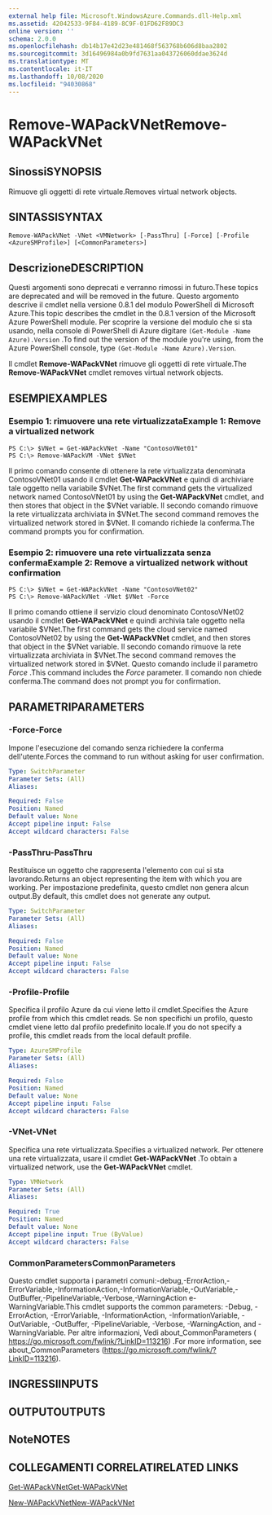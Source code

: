 ```yaml
---
external help file: Microsoft.WindowsAzure.Commands.dll-Help.xml
ms.assetid: 42042533-9F84-4189-8C9F-01FD62F89DC3
online version: ''
schema: 2.0.0
ms.openlocfilehash: db14b17e42d23e481468f563768b606d8baa2802
ms.sourcegitcommit: 3d16496984a0b9fd7631aa043726060ddae3624d
ms.translationtype: MT
ms.contentlocale: it-IT
ms.lasthandoff: 10/08/2020
ms.locfileid: "94030868"
---
```

# <span data-ttu-id="59e11-101">Remove-WAPackVNet</span><span class="sxs-lookup"><span data-stu-id="59e11-101">Remove-WAPackVNet</span></span>

## <span data-ttu-id="59e11-102">Sinossi</span><span class="sxs-lookup"><span data-stu-id="59e11-102">SYNOPSIS</span></span>
<span data-ttu-id="59e11-103">Rimuove gli oggetti di rete virtuale.</span><span class="sxs-lookup"><span data-stu-id="59e11-103">Removes virtual network objects.</span></span>

## <span data-ttu-id="59e11-104">SINTASSI</span><span class="sxs-lookup"><span data-stu-id="59e11-104">SYNTAX</span></span>

```
Remove-WAPackVNet -VNet <VMNetwork> [-PassThru] [-Force] [-Profile <AzureSMProfile>] [<CommonParameters>]
```

## <span data-ttu-id="59e11-105">Descrizione</span><span class="sxs-lookup"><span data-stu-id="59e11-105">DESCRIPTION</span></span>
<span data-ttu-id="59e11-106">Questi argomenti sono deprecati e verranno rimossi in futuro.</span><span class="sxs-lookup"><span data-stu-id="59e11-106">These topics are deprecated and will be removed in the future.</span></span>
<span data-ttu-id="59e11-107">Questo argomento descrive il cmdlet nella versione 0.8.1 del modulo PowerShell di Microsoft Azure.</span><span class="sxs-lookup"><span data-stu-id="59e11-107">This topic describes the cmdlet in the 0.8.1 version of the Microsoft Azure PowerShell module.</span></span>
<span data-ttu-id="59e11-108">Per scoprire la versione del modulo che si sta usando, nella console di PowerShell di Azure digitare `(Get-Module -Name Azure).Version` .</span><span class="sxs-lookup"><span data-stu-id="59e11-108">To find out the version of the module you're using, from the Azure PowerShell console, type `(Get-Module -Name Azure).Version`.</span></span>

<span data-ttu-id="59e11-109">Il cmdlet **Remove-WAPackVNet** rimuove gli oggetti di rete virtuale.</span><span class="sxs-lookup"><span data-stu-id="59e11-109">The **Remove-WAPackVNet** cmdlet removes virtual network objects.</span></span>

## <span data-ttu-id="59e11-110">ESEMPI</span><span class="sxs-lookup"><span data-stu-id="59e11-110">EXAMPLES</span></span>

### <span data-ttu-id="59e11-111">Esempio 1: rimuovere una rete virtualizzata</span><span class="sxs-lookup"><span data-stu-id="59e11-111">Example 1: Remove a virtualized network</span></span>
```
PS C:\> $VNet = Get-WAPackVNet -Name "ContosoVNet01"
PS C:\> Remove-WAPackVM -VNet $VNet
```

<span data-ttu-id="59e11-112">Il primo comando consente di ottenere la rete virtualizzata denominata ContosoVNet01 usando il cmdlet **Get-WAPackVNet** e quindi di archiviare tale oggetto nella variabile $VNet.</span><span class="sxs-lookup"><span data-stu-id="59e11-112">The first command gets the virtualized network named ContosoVNet01 by using the **Get-WAPackVNet** cmdlet, and then stores that object in the $VNet variable.</span></span>
<span data-ttu-id="59e11-113">Il secondo comando rimuove la rete virtualizzata archiviata in $VNet.</span><span class="sxs-lookup"><span data-stu-id="59e11-113">The second command removes the virtualized network stored in $VNet.</span></span>
<span data-ttu-id="59e11-114">Il comando richiede la conferma.</span><span class="sxs-lookup"><span data-stu-id="59e11-114">The command prompts you for confirmation.</span></span>

### <span data-ttu-id="59e11-115">Esempio 2: rimuovere una rete virtualizzata senza conferma</span><span class="sxs-lookup"><span data-stu-id="59e11-115">Example 2: Remove a virtualized network without confirmation</span></span>
```
PS C:\> $VNet = Get-WAPackVNet -Name "ContosoVNet02"
PS C:\> Remove-WAPackVNet -VNet $VNet -Force
```

<span data-ttu-id="59e11-116">Il primo comando ottiene il servizio cloud denominato ContosoVNet02 usando il cmdlet **Get-WAPackVNet** e quindi archivia tale oggetto nella variabile $VNet.</span><span class="sxs-lookup"><span data-stu-id="59e11-116">The first command gets the cloud service named ContosoVNet02 by using the **Get-WAPackVNet** cmdlet, and then stores that object in the $VNet variable.</span></span>
<span data-ttu-id="59e11-117">Il secondo comando rimuove la rete virtualizzata archiviata in $VNet.</span><span class="sxs-lookup"><span data-stu-id="59e11-117">The second command removes the virtualized network stored in $VNet.</span></span>
<span data-ttu-id="59e11-118">Questo comando include il parametro *Force* .</span><span class="sxs-lookup"><span data-stu-id="59e11-118">This command includes the *Force* parameter.</span></span>
<span data-ttu-id="59e11-119">Il comando non chiede conferma.</span><span class="sxs-lookup"><span data-stu-id="59e11-119">The command does not prompt you for confirmation.</span></span>

## <span data-ttu-id="59e11-120">PARAMETRI</span><span class="sxs-lookup"><span data-stu-id="59e11-120">PARAMETERS</span></span>

### <span data-ttu-id="59e11-121">-Force</span><span class="sxs-lookup"><span data-stu-id="59e11-121">-Force</span></span>
<span data-ttu-id="59e11-122">Impone l'esecuzione del comando senza richiedere la conferma dell'utente.</span><span class="sxs-lookup"><span data-stu-id="59e11-122">Forces the command to run without asking for user confirmation.</span></span>

```yaml
Type: SwitchParameter
Parameter Sets: (All)
Aliases:

Required: False
Position: Named
Default value: None
Accept pipeline input: False
Accept wildcard characters: False
```

### <span data-ttu-id="59e11-123">-PassThru</span><span class="sxs-lookup"><span data-stu-id="59e11-123">-PassThru</span></span>
<span data-ttu-id="59e11-124">Restituisce un oggetto che rappresenta l'elemento con cui si sta lavorando.</span><span class="sxs-lookup"><span data-stu-id="59e11-124">Returns an object representing the item with which you are working.</span></span>
<span data-ttu-id="59e11-125">Per impostazione predefinita, questo cmdlet non genera alcun output.</span><span class="sxs-lookup"><span data-stu-id="59e11-125">By default, this cmdlet does not generate any output.</span></span>

```yaml
Type: SwitchParameter
Parameter Sets: (All)
Aliases:

Required: False
Position: Named
Default value: None
Accept pipeline input: False
Accept wildcard characters: False
```

### <span data-ttu-id="59e11-126">-Profile</span><span class="sxs-lookup"><span data-stu-id="59e11-126">-Profile</span></span>
<span data-ttu-id="59e11-127">Specifica il profilo Azure da cui viene letto il cmdlet.</span><span class="sxs-lookup"><span data-stu-id="59e11-127">Specifies the Azure profile from which this cmdlet reads.</span></span>
<span data-ttu-id="59e11-128">Se non specifichi un profilo, questo cmdlet viene letto dal profilo predefinito locale.</span><span class="sxs-lookup"><span data-stu-id="59e11-128">If you do not specify a profile, this cmdlet reads from the local default profile.</span></span>

```yaml
Type: AzureSMProfile
Parameter Sets: (All)
Aliases:

Required: False
Position: Named
Default value: None
Accept pipeline input: False
Accept wildcard characters: False
```

### <span data-ttu-id="59e11-129">-VNet</span><span class="sxs-lookup"><span data-stu-id="59e11-129">-VNet</span></span>
<span data-ttu-id="59e11-130">Specifica una rete virtualizzata.</span><span class="sxs-lookup"><span data-stu-id="59e11-130">Specifies a virtualized network.</span></span>
<span data-ttu-id="59e11-131">Per ottenere una rete virtualizzata, usare il cmdlet **Get-WAPackVNet** .</span><span class="sxs-lookup"><span data-stu-id="59e11-131">To obtain a virtualized network, use the **Get-WAPackVNet** cmdlet.</span></span>

```yaml
Type: VMNetwork
Parameter Sets: (All)
Aliases:

Required: True
Position: Named
Default value: None
Accept pipeline input: True (ByValue)
Accept wildcard characters: False
```

### <span data-ttu-id="59e11-132">CommonParameters</span><span class="sxs-lookup"><span data-stu-id="59e11-132">CommonParameters</span></span>
<span data-ttu-id="59e11-133">Questo cmdlet supporta i parametri comuni:-debug,-ErrorAction,-ErrorVariable,-InformationAction,-InformationVariable,-OutVariable,-OutBuffer,-PipelineVariable,-Verbose,-WarningAction e-WarningVariable.</span><span class="sxs-lookup"><span data-stu-id="59e11-133">This cmdlet supports the common parameters: -Debug, -ErrorAction, -ErrorVariable, -InformationAction, -InformationVariable, -OutVariable, -OutBuffer, -PipelineVariable, -Verbose, -WarningAction, and -WarningVariable.</span></span> <span data-ttu-id="59e11-134">Per altre informazioni, Vedi about_CommonParameters ( https://go.microsoft.com/fwlink/?LinkID=113216) .</span><span class="sxs-lookup"><span data-stu-id="59e11-134">For more information, see about_CommonParameters (https://go.microsoft.com/fwlink/?LinkID=113216).</span></span>

## <span data-ttu-id="59e11-135">INGRESSI</span><span class="sxs-lookup"><span data-stu-id="59e11-135">INPUTS</span></span>

## <span data-ttu-id="59e11-136">OUTPUT</span><span class="sxs-lookup"><span data-stu-id="59e11-136">OUTPUTS</span></span>

## <span data-ttu-id="59e11-137">Note</span><span class="sxs-lookup"><span data-stu-id="59e11-137">NOTES</span></span>

## <span data-ttu-id="59e11-138">COLLEGAMENTI CORRELATI</span><span class="sxs-lookup"><span data-stu-id="59e11-138">RELATED LINKS</span></span>

[<span data-ttu-id="59e11-139">Get-WAPackVNet</span><span class="sxs-lookup"><span data-stu-id="59e11-139">Get-WAPackVNet</span></span>](./Get-WAPackVNet.md)

[<span data-ttu-id="59e11-140">New-WAPackVNet</span><span class="sxs-lookup"><span data-stu-id="59e11-140">New-WAPackVNet</span></span>](./New-WAPackVNet.md)


